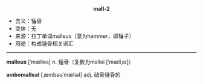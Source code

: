 
**<center>mall-2</center>**

- <span class="definition">含义：锤骨</span>
- <span class="definition">变体：无</span>
- <span class="definition">来源：拉丁单词malleus（意为hammer，即锤子）</span>
- <span class="definition">用途：构成锤骨相关词汇</span>

---

<span class="vocabulary">**malleus**</span> [ˈmæliəs] n. 锤骨（复数为mallei [ˈmæliˌaɪ]）

<span class="vocabulary">**ambomalleal**</span> [ˌæmbəʊˈmæliəl] adj. 砧骨锤骨的   
